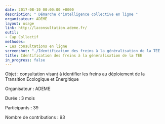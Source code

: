 ```yaml
---
date: 2017-08-10 00:00:00 +0000
description: " Démarche d'intelligence collective en ligne "
organisateur: ADEME
layout: usage
link: http://laconsultation.ademe.fr/
outil:
- Cap Collectif
methodes: 
- Les consultations en ligne
screenshot: "./Identification des freins à la généralisation de la TEE.png"
title: Identification des freins à la généralisation de la TEE
in_progress: false
---
```



Objet : consultation visant à identifier les freins au déploiement de la Transition Écologique et Énergitique

Organisateur : ADEME

Durée : 3 mois

Participants : 39

Nombre de contributions : 93